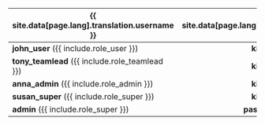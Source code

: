 
| {{ site.data[page.lang].translation.username }}       | {{ site.data[page.lang].translation.password }} |    API     |
|-------------------------------------------------|:-----------------------------------------:|:----------:|
| **john_user** ({{ include.role_user }})         |                **kitten**                 | api_kitten |
| **tony_teamlead** ({{ include.role_teamlead }}) |                **kitten**                 | api_kitten |
| **anna_admin** ({{ include.role_admin }})       |                **kitten**                 | api_kitten |
| **susan_super** ({{ include.role_super }})      |                **kitten**                 | api_kitten |
| **admin** ({{ include.role_super }})            |               **password**                |     -      |
